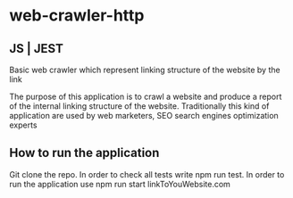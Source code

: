 # web-crawler-http
## JS | JEST 
Basic web crawler which represent linking structure of the website by the link

The purpose of this application is to crawl a website and produce a report of the internal linking structure of the website. Traditionally this kind of application are used by web marketers, SEO search engines optimization experts

## How to run the application
Git clone the repo. In order to check all tests write npm run test. In order to run the application use npm run start linkToYouWebsite.com 
